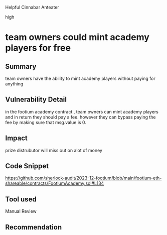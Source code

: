 Helpful Cinnabar Anteater

high

# team owners could mint academy players for free

## Summary
team owners have the ability to mint academy players without paying for anything
## Vulnerability Detail
in the footium academy contract , team owners can mint academy players and in return they should pay a fee. however they can bypass paying the fee by making sure that msg.value is 0.
## Impact
prize distrubutor will miss out on alot of money
## Code Snippet
https://github.com/sherlock-audit/2023-12-footium/blob/main/footium-eth-shareable/contracts/FootiumAcademy.sol#L134
## Tool used

Manual Review

## Recommendation
